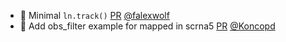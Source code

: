 - 🚸 Minimal `ln.track()` [PR](https://github.com/laminlabs/lamin-usecases/pull/159) [@falexwolf](https://github.com/falexwolf)
- 📝 Add obs_filter example for mapped in scrna5 [PR](https://github.com/laminlabs/lamin-usecases/pull/158) [@Koncopd](https://github.com/Koncopd)
